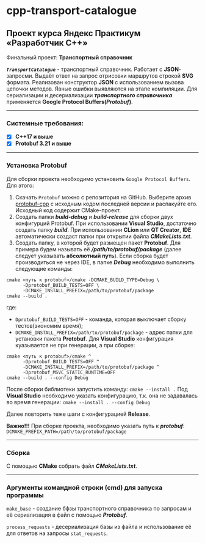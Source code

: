 # cpp-transport-catalogue


## Проект курса Яндекс Практикум **«Разработчик С++»**
Финальный проект: **Транспортный справочник**

***`TransportCatalogue`*** - транспортный справочник. Работает с **JSON**-запросми. Выдаёт ответ на запрос отрисовки маршрутов строкой **SVG** формата. Реализован конструктор **JSON** с использованием вызова цепочки методов. Явные ошибки выявляются на этапе компиляции. Для сериализации и десериализации ***транспортного справочника*** применяется **Google Protocol Buffers(*Protobuf*)**.
___

### Системные требования:
+ [x] **C++17 и выше**
+ [x] **Protobuf 3.21 и выше** 
___

### Установка **Protobuf**
Для сборки проекта необходимо установить `Google Protocol Buffers`. Для этого:
1.  Скачать `Protobuf` можно с репозитория на GitHub. Выберите архив [protobuf-cpp](https://github.com/protocolbuffers/protobuf/releases) с исходным кодом последней версии и распакуйте его. Исходный код содержит  CMake-проект.
2.  Создать папки ***build-debug*** и ***build-release*** для сборки двух конфигурций Protobuf. При использовании  **Visual Studio**, достаточно создать папку ***build***. При использовании **CLion** или **QT Creator**, **IDE** автоматически создаст папки при открытии файла ***CMakeLists.txt***.
3.  Создать папку, в которой будет размещен пакет **Protobuf**. Для примера будем называть её ***/path/to/protobuf/package*** (далее следует указывать **абсолютный путь**).
Если сборка будет производиться не через IDE, в папке ***Debug*** необходимо выполнить следующие команды:
```
cmake <путь к protobuf>/cmake -DCMAKE_BUILD_TYPE=Debug \
      -Dprotobuf_BUILD_TESTS=OFF \
      -DCMAKE_INSTALL_PREFIX=/path/to/protobuf/package
cmake --build . 
```
где:
+ `Dprotobuf_BUILD_TESTS=OFF` - команда, которая выключает сборку тестов(экономим время);
+ `DCMAKE_INSTALL_PREFIX=/path/to/protobuf/package` - адрес папки для установки пакета **Protobuf**. 
Для **Visual Studio** конфигурация куазывается не при генерации, а при сборке:
```
cmake <путь к protobuf>/cmake ^
      -Dprotobuf_BUILD_TESTS=OFF ^
      -DCMAKE_INSTALL_PREFIX=/path/to/protobuf/package ^
      -Dprotobuf_MSVC_STATIC_RUNTIME=OFF
cmake --build . --config Debug 
```
После сборки библиотеки запустить команду: `cmake --install .` Под **Visual Studio** необходимо указать конфигурацию, т.к. она не задавалась во время генерации: `cmake --install . --config Debug`

Далее повторить теже шаги с конфигурацией **Release**.

**Важно!!!** При сборке проекта, необходимо указать путь к ***protobuf***: `DCMAKE_PREFIX_PATH=/path/to/protobuf/package`
___
### Сборка
С помощью **CMake** собрать файл ***CMakeLists.txt***.
___

### Аргументы командной строки (**cmd**) для запуска программы

`make_base` - создание бфзы транспортного справочника по запросам и её сериализация в файл с помощью ***Protobuf***.

`process_requests` - десериализация базы из файла и использование её для ответов на запросы `stat_requests`.
